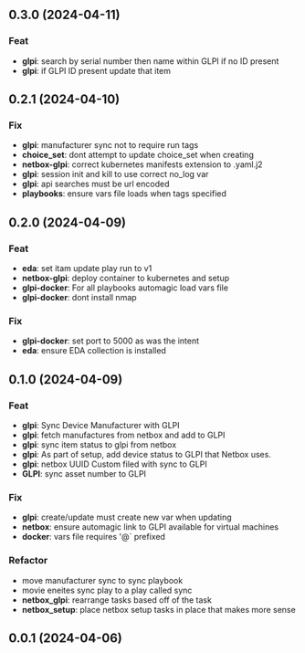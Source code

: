 ## 0.3.0 (2024-04-11)

### Feat

- **glpi**: search by serial number then name within GLPI if no ID present
- **glpi**: if GLPI ID present update that item

## 0.2.1 (2024-04-10)

### Fix

- **glpi**: manufacturer sync not to require run tags
- **choice_set**: dont attempt to update choice_set when creating
- **netbox-glpi**: correct kubernetes manifests extension to .yaml.j2
- **glpi**: session init and kill to use correct no_log var
- **glpi**: api searches must be url encoded
- **playbooks**: ensure vars file loads when tags specified

## 0.2.0 (2024-04-09)

### Feat

- **eda**: set itam update play run to v1
- **netbox-glpi**: deploy container to kubernetes and setup
- **glpi-docker**: For all playbooks automagic load vars file
- **glpi-docker**: dont install nmap

### Fix

- **glpi-docker**: set port to 5000 as was the intent
- **eda**: ensure  EDA collection is installed

## 0.1.0 (2024-04-09)

### Feat

- **glpi**: Sync Device Manufacturer with GLPI
- **glpi**: fetch manufactures from netbox and add to GLPI
- **glpi**: sync item status to glpi from netbox
- **glpi**: As part of setup, add device status to GLPI that Netbox uses.
- **glpi**: netbox UUID Custom filed with sync to GLPI
- **GLPI**: sync asset number to GLPI

### Fix

- **glpi**: create/update must create new var when updating
- **netbox**: ensure automagic link to GLPI available for virtual machines
- **docker**: vars file requires '@` prefixed

### Refactor

- move manufacturer sync to sync playbook
- movie eneites sync play to a play called sync
- **netbox_glpi**: rearrange tasks based off of the task
- **netbox_setup**: place netbox setup tasks in place that makes more sense

## 0.0.1 (2024-04-06)
